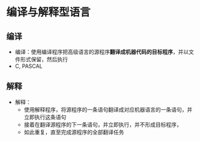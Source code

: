 # 编译与解释型语言
## 编译
- 编译：使用编译程序把高级语言的源程序**翻译成机器代码的目标程序**，并以文件形式保留，然后执行
- C, PASCAL
## 解释
- 解释：
	- 使用解释程序，将源程序的一条语句翻译成对应机器语言的一条语句，并立即执行这条语句
	- 接着在翻译源程序的下一条语句，并立即执行，并不形成目标程序，
	- 如此重复，直至完成源程序的全部翻译任务